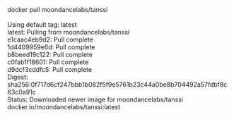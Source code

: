 <div id="termynal" data-termynal>
  <span data-ty="input"><span class="file-path"></span>docker pull moondancelabs/tanssi</span>
  <span data-ty>
    <br> 
    <br> Using default tag: latest
    <br> latest: Pulling from moondancelabs/tanssi
    <br> e1caac4eb9d2: Pull complete 
    <br> 1d4409959e6d: Pull complete 
    <br> b8beed19c122: Pull complete 
    <br> c0fab1f18601: Pull complete 
    <br> d9dcf3cddfc5: Pull complete 
    <br> Digest: sha256:0f717d6cf247bbb1b082f5f9e5761b23c44a0be8b704492a57fdbf8c63c0a91c
    <br> Status: Downloaded newer image for moondancelabs/tanssi
    <br> docker.io/moondancelabs/tanssi:latest
  </span>
</div>
